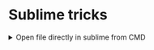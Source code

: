 # Sublime tricks

<details>
	<summary> Open file directly in sublime from CMD </summary>

	1) Open up notepad AS ADMINISTRATOR:
    
	2) Paste the following single line:
	    @start "Sublime Text 3" "c:\YOUR\SUBLIME\INSTALL\sublime_text.exe" %*

	3) File -> Save As -> 
	    %SystemRoot%\System32\sublime.cmd

	Now to open a file in sublime text 3

	```bash
	sublime parser.py --add
	```


<details>